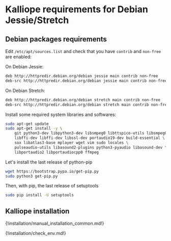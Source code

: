 # Kalliope requirements for Debian Jessie/Stretch

## Debian packages requirements

Edit `/etc/apt/sources.list` and check that you have `contrib` and `non-free` are enabled:

On Debian Jessie:
```bash
deb http://httpredir.debian.org/debian jessie main contrib non-free
deb-src http://httpredir.debian.org/debian jessie main contrib non-free
```

On Debian Stretch:
```bash
deb http://httpredir.debian.org/debian stretch main contrib non-free
deb-src http://httpredir.debian.org/debian stretch main contrib non-free
```

Install some required system libraries and softwares:

```bash
sudo apt-get update
sudo apt-get install -y \
    git python3-dev libpython3-dev libsmpeg0 libttspico-utils libsmpeg0 flac \
    libffi-dev libffi-dev libssl-dev portaudio19-dev build-essential \
    sox libatlas3-base mplayer wget vim sudo locales \
    pulseaudio-utils libasound2-plugins python3-pyaudio libasound-dev \
    libportaudio2 libportaudiocpp0 ffmpeg
```

Let's install the last release of python-pip
```bash
wget https://bootstrap.pypa.io/get-pip.py
sudo python3 get-pip.py
```

Then, with pip, the last release of setuptools
```bash
sudo pip install -U setuptools
```
## Kalliope installation

{!installation/manual_installation_common.md!}

{!installation/check_env.md!}
